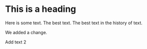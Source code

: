 This is a heading
=================
Here is some text. The best text.
The best text in the history of text.

We added a change.







Add text 2





